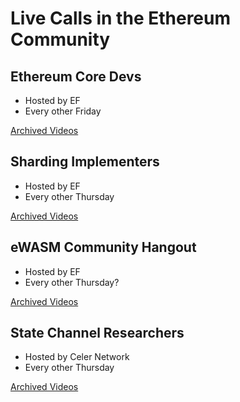 # Live Calls in the Ethereum Community

## Ethereum Core Devs

- Hosted by EF
- Every other Friday

[Archived Videos](https://www.youtube.com/channel/UCNOfzGXD_C9YMYmnefmPH0g/videos)

## Sharding Implementers

- Hosted by EF
- Every other Thursday

[Archived Videos](https://www.youtube.com/channel/UCNOfzGXD_C9YMYmnefmPH0g/videos)

## eWASM Community Hangout

- Hosted by EF
- Every other Thursday?

[Archived Videos](https://www.youtube.com/channel/UCNOfzGXD_C9YMYmnefmPH0g/videos)

## State Channel Researchers

- Hosted by Celer Network
- Every other Thursday

[Archived Videos](https://www.youtube.com/channel/UC8-k15uAVa5vfpLbh1gU_hA/videos)

